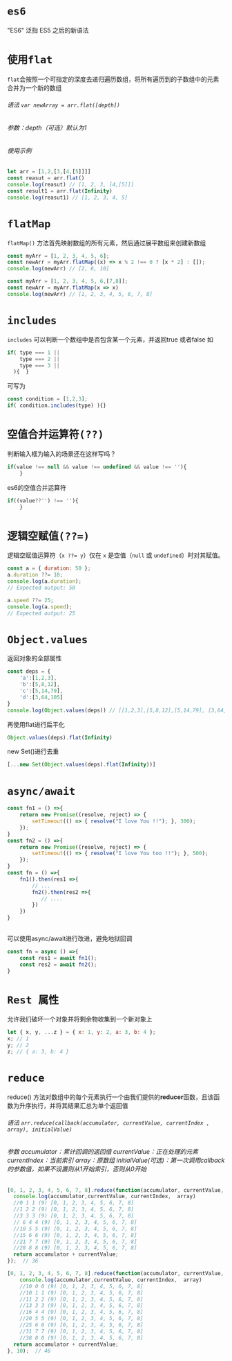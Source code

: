 
# `es6`
 "ES6" 泛指 ES5 之后的新语法
# `使用flat`
`flat`会按照一个可指定的深度去递归遍历数组，将所有遍历到的子数组中的元素合并为一个新的数组
###### 语法  `var newArray = arr.flat([depth]) `
###### 参数：depth（可选）默认为1
###### 使用示例

```js
let arr = [1,2,[3,[4,[5]]]]
const reasut = arr.flat()
console.log(reasut) // [1, 2, 3, [4,[5]]]
const result1 = arr.flat(Infinity) 
console.log(reasut1) // [1, 2, 3, 4, 5]
```
# `flatMap`
`flatMap()` 方法首先映射数组的所有元素，然后通过展平数组来创建新数组

```js
const myArr = [1, 2, 3, 4, 5, 6];
const newArr = myArr.flatMap((x) => x % 2 !== 0 ? [x * 2] : []);
console.log(newArr) // [2, 6, 10]
```

```js
const myArr = [1, 2, 3, 4, 5, 6,[7,8]];
const newArr = myArr.flatMap(x => x)
console.log(newArr) // [1, 2, 3, 4, 5, 6, 7, 8]
```
# `includes`
`includes` 可以判断一个数组中是否包含某一个元素，并返回true 或者false
如

```js
if( type === 1 || 
    type === 2 || 
    type === 3 ||
  ){  }
```
可写为

```js
const condition = [1,2,3]; 
if( condition.includes(type) ){}
```
# `空值合并运算符(??)`
判断输入框为输入的场景还在这样写吗？

```js
if(value !== null && value !== undefined && value !== ''){ 
    }
```
es6的空值合并运算符

```js
if((value??'') !== ''){ 
    }
```
# `逻辑空赋值(??=)`
逻辑空赋值运算符（`x ??= y`）仅在 `x` 是空值（`null` 或 `undefined`）时对其赋值。

```js
const a = { duration: 50 };
a.duration ??= 10;
console.log(a.duration);
// Expected output: 50

a.speed ??= 25;
console.log(a.speed);
// Expected output: 25
```
# `Object.values`
返回对象的全部属性

```js
const deps = { 
    'a':[1,2,3],
    'b':[5,8,12],
    'c':[5,14,79],
    'd':[3,64,105] 
}
console.log(Object.values(deps)) // [[1,2,3],[5,8,12],[5,14,79], [3,64,105]]
```
再使用flat进行扁平化
```js
Object.values(deps).flat(Infinity)
```
new Set()进行去重

```js
[...new Set(Object.values(deps).flat(Infinity))]
```
# `async/await`

```js
const fn1 = () =>{ 
    return new Promise((resolve, reject) => {
        setTimeout(() => { resolve("I love You !!"); }, 300);
    }); 
} 
const fn2 = () =>{ 
    return new Promise((resolve, reject) => {
        setTimeout(() => { resolve("I love You too !!"); }, 500); 
    }); 
}
const fn = () =>{ 
    fn1().then(res1 =>{
        // ...
        fn2().then(res2 =>{ 
           // ....
        }) 
    }) 
}
 
```
可以使用async/await进行改进，避免地狱回调

```js
const fn = async () =>{ 
    const res1 = await fn1(); 
    const res2 = await fn2();  
}
```
# `Rest 属性`
允许我们破坏一个对象并将剩余物收集到一个新对象上

```js
let { x, y, ...z } = { x: 1, y: 2, a: 3, b: 4 };
x; // 1
y; // 2
z; // { a: 3, b: 4 }
```
# `reduce`
reduce() 方法对数组中的每个元素执行一个由我们提供的**reducer**函数，且该函数为升序执行，并将其结果汇总为单个返回值

###### 语法 `arr.reduce(callback(accumulator, currentValue, currentIndex , array), initialValue)`
###### 参数 accumulator：累计回调的返回值 currentValue：正在处理的元素 currentIndex：当前索引 array：原数组 initialValue(可选)：第一次调用callback的参数值，如果不设置则从1开始索引，否则从0开始


```js
[0, 1, 2, 3, 4, 5, 6, 7, 8].reduce(function(accumulator, currentValue, currentIndex, array){
  console.log(accumulator,currentValue, currentIndex,  array)
  //0 1 1 (9) [0, 1, 2, 3, 4, 5, 6, 7, 8]
  //1 2 2 (9) [0, 1, 2, 3, 4, 5, 6, 7, 8]
  //3 3 3 (9) [0, 1, 2, 3, 4, 5, 6, 7, 8]
  // 6 4 4 (9) [0, 1, 2, 3, 4, 5, 6, 7, 8]
  //10 5 5 (9) [0, 1, 2, 3, 4, 5, 6, 7, 8]
  //15 6 6 (9) [0, 1, 2, 3, 4, 5, 6, 7, 8]
  //21 7 7 (9) [0, 1, 2, 3, 4, 5, 6, 7, 8]
  //28 8 8 (9) [0, 1, 2, 3, 4, 5, 6, 7, 8]
  return accumulator + currentValue;
});  // 36
```

```js
[0, 1, 2, 3, 4, 5, 6, 7, 8].reduce(function(accumulator, currentValue, currentIndex, array){
    console.log(accumulator,currentValue, currentIndex,  array)
    //10 0 0 (9) [0, 1, 2, 3, 4, 5, 6, 7, 8]
    //10 1 1 (9) [0, 1, 2, 3, 4, 5, 6, 7, 8]
    //11 2 2 (9) [0, 1, 2, 3, 4, 5, 6, 7, 8]
    //13 3 3 (9) [0, 1, 2, 3, 4, 5, 6, 7, 8]
    //16 4 4 (9) [0, 1, 2, 3, 4, 5, 6, 7, 8]
    //20 5 5 (9) [0, 1, 2, 3, 4, 5, 6, 7, 8]
    //25 6 6 (9) [0, 1, 2, 3, 4, 5, 6, 7, 8]
    //31 7 7 (9) [0, 1, 2, 3, 4, 5, 6, 7, 8]
    //38 8 8 (9) [0, 1, 2, 3, 4, 5, 6, 7, 8]
  return accumulator + currentValue;
}, 10);  // 46
```
